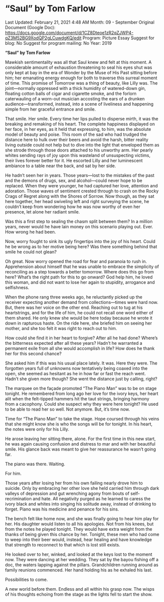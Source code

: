 # “Saul” by Tom Farlow

Last Updated: February 21, 2021 4:48 AM
Month: 09 - September
Original Document (Google Doc): https://docs.google.com/document/d/1CZ8Dteoe1zR2qZJWP4-qZ3M52BG9XodQP2gLCuwdgKQ/edit
Program: Picture Essay
Suggest for blog: No
Suggest for program mailing: No
Year: 2019

**“Saul” by Tom Farlow**

Mawkish sentimentality was all that Saul knew and felt at this moment. A considerable amount of exhaustion threatening to seal his eyes shut was only kept at bay in the era of Wonder by the Muse of His Past sitting before him; her emanating energy enough for both to traverse this surreal moment of time. This promise of Tomorrow was a thing of beauty, like Lilly was. The joint—normally oppressed with a thick humidity of watered-down gin, floating cotton balls of cigar and cigarette smoke, and the forlorn caterwauling of a worn-out musician accosting the ears of a drunken audience—transformed, instead, into a scene of liveliness and happening simple from her graceful entrance and smile.

That smile. Her smile. Every time her lips pulled to disperse mirth, it was the breaking and remaking of his heart. The complete happiness displayed on her face, in her eyes, as it held that expressing, to him, was the absolute model of beauty and poise. This room of the sad who had trudged the distance here to hulk over their beers and avoid the harsh, bitter reality living outside could not help but to dive into the light that enveloped them as she strode through those doors attached to his unworthy arm. Her pearly whites sending rays of joy upon this wasteland of unsuspecting victims, their lives forever better for it. He escorted Lilly and her luminescent ambiance to a table near the back, and sat by her side.

He hadn’t seen her in years. Those years—lost to the mistakes of the past and the demons of drugs, sex, and alcohol—could never hope to be replaced. When they were younger, he had captured her love, attention and adoration. Those waves of sentiment crested through to crash on the Rocky Crags of Regret along with the Shores of Sorrow. Now though, as they sat here together, her head swiveling left and right surveying the scene, he couldn’t keep from wondering how he was now worthy of even her presence, let alone her radiant smile.

Was this a first step to sealing the chasm split between them? In a million years, never would he have lain money on this scenario playing out. Ever. How wrong he had been.

Now, worry fought to sink its ugly fingertips into the joy of his heart. Could he be wrong as to her motive being here? Was there something behind that smile he could not glean?

Oh great. Now worry opened the road for fear and paranoia to rush in. Apprehension about himself that he was unable to embrace the simplicity of reconciling as a step towards a better tomorrow. Where does this go from here? What’s the right path for this to go onward? God help him, he loved this woman, and did not want to lose her again to stupidity, arrogance and selfishness.

When the phone rang three weeks ago, he reluctantly picked up the receiver expecting another demand from collections—times were hard now. But, there was her voice on the other end. Reaching out to tug at his heartstrings, and for the life of him, he could not recall one word either of them shared. He only knew she would be here today because he wrote it down in rapturous haste. On the ride here, she briefed him on seeing her mother, and she too felt it was right to reach out to him.

How could she find it in her heart to forgive? After all he had done? Where’s the bitterness expected after all these years? Hadn’t he warranted a permanent exile from all she would accomplish in life? How does he thank her for this second chance?

She asked him if this was his usual place lately. It was. Here they were. The forgotten years full of unknowns now tentatively being coaxed into the open, she seemed as hesitant as he in how far or fast the reach went. Hadn’t she given more though? She went the distance just by calling, right?

The marquee on the façade promoted “The Piano Man” was to be on stage tonight. He remembered from long ago her love for the ivory keys, her heart alit when the felt-tipped hammers hit the taut strings, bringing harmony from a cacophony. Could she suspect why they were here tonight? He used to be able to read her so well. Not anymore. But, it’s time now.

Time for “The Piano Man” to take the stage. Hope coursed through his veins that she might know she is who the songs will be for tonight. In his heart, the notes were only for his Lilly.

He arose leaving her sitting there, alone. For the first time in this new start, he was again causing confusion and distress to mar and with her beautiful smile. His glance back was meant to give her reassurance he wasn’t going far.

The piano was there. Waiting.

For him.

Those years after losing her from his own failing nearly drove him to suicide. Only by embracing her other love she held carried him through dark valleys of depression and gut wrenching agony from bouts of self-recrimination and hate. All negativity purged as he learned to caress the ivory black and whites into singing his solitude away, instead of drinking to forget. Piano was his medicine and penance for his sins.

The bench felt like home now, and she was finally going to hear him play for her. His daughter would listen to all his apologies. Not from his knees, but from the notes he played tonight. They would have extra weight from the thanks of being given this chance by her. Tonight, these men who had come to weep into their beer would, instead, hear healing and have knowledge that strength to reconnect to that which is lost still exists.

He looked over to her, winked, and looked at the keys lost to the moment now. They were dancing at her wedding. They sat by the bayou fishing off a doc, the waters lapping against the pillars. Grandchildren running around as family reunions commenced. Her hand holding his as he exhaled his last.

Possibilities to come.

A new world before them. Endless and all within his grasp now. The wisps of his thoughts echoing from the stage as the lights fell to start the show.